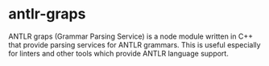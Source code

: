 # antlr-graps

ANTLR graps (Grammar Parsing Service) is a node module written in C++ that provide parsing services for ANTLR grammars. This is useful especially for linters and other tools which provide ANTLR language support.
